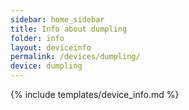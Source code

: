 ```yaml
---
sidebar: home_sidebar
title: Info about dumpling
folder: info
layout: deviceinfo
permalink: /devices/dumpling/
device: dumpling
---
```

{% include templates/device_info.md %}
